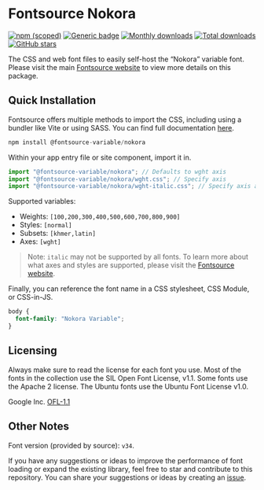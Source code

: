 # Fontsource Nokora

[![npm (scoped)](https://img.shields.io/npm/v/@fontsource-variable/nokora?color=brightgreen)](https://www.npmjs.com/package/@fontsource-variable/nokora) [![Generic badge](https://img.shields.io/badge/fontsource-passing-brightgreen)](https://github.com/fontsource/fontsource) [![Monthly downloads](https://badgen.net/npm/dm/@fontsource-variable/nokora)](https://github.com/fontsource/fontsource) [![Total downloads](https://badgen.net/npm/dt/@fontsource-variable/nokora)](https://github.com/fontsource/fontsource) [![GitHub stars](https://img.shields.io/github/stars/fontsource/fontsource.svg?style=social&label=Star)](https://github.com/fontsource/fontsource/stargazers)

The CSS and web font files to easily self-host the “Nokora” variable font. Please visit the main [Fontsource website](https://fontsource.org/fonts/nokora) to view more details on this package.

## Quick Installation

Fontsource offers multiple methods to import the CSS, including using a bundler like Vite or using SASS. You can find full documentation [here](https://fontsource.org/docs/getting-started/introduction).

```javascript
npm install @fontsource-variable/nokora
```

Within your app entry file or site component, import it in.

```javascript
import "@fontsource-variable/nokora"; // Defaults to wght axis
import "@fontsource-variable/nokora/wght.css"; // Specify axis
import "@fontsource-variable/nokora/wght-italic.css"; // Specify axis and style
```

Supported variables:
- Weights: `[100,200,300,400,500,600,700,800,900]`
- Styles: `[normal]`
- Subsets: `[khmer,latin]`
- Axes: `[wght]`

> Note: `italic` may not be supported by all fonts. To learn more about what axes and styles are supported, please visit the [Fontsource website](https://fontsource.org/fonts/nokora).

Finally, you can reference the font name in a CSS stylesheet, CSS Module, or CSS-in-JS.

```css
body {
  font-family: "Nokora Variable";
}
```

## Licensing
Always make sure to read the license for each font you use. Most of the fonts in the collection use the SIL Open Font License, v1.1. Some fonts use the Apache 2 license. The Ubuntu fonts use the Ubuntu Font License v1.0.

Google Inc.
[OFL-1.1](http://scripts.sil.org/OFL)

## Other Notes
Font version (provided by source): `v34`.

If you have any suggestions or ideas to improve the performance of font loading or expand the existing library, feel free to star and contribute to this repository. You can share your suggestions or ideas by creating an [issue](https://github.com/fontsource/fontsource/issues).